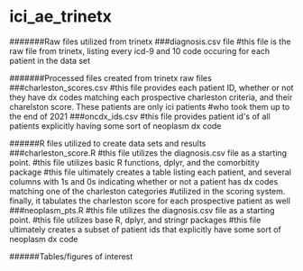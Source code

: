 # ici_ae_trinetx
#######Raw files utilized from trinetx
###diagnosis.csv file
#this file is the raw file from trinetx, listing every icd-9 and 10 code occuring for each patient in the data set

#######Processed files created from trinetx raw files
###charleston_scores.csv
#this file provides each patient ID, whether or not they have dx codes matching each prospective charleston criteria, and their charelston score. These patients are only ici patients
#who took them up to the end of 2021
###oncdx_ids.csv
#this file provides patient id's of all patients explicitly having some sort of neoplasm dx code



######R files utilized to create data sets and results
###charleston_score.R
#this file utilizes the diagnosis.csv file as a starting point.
#this file utilizes basic R functions, dplyr, and the comorbitity package
#this file ultimately creates a table listing each patient, and several columns with 1s and 0s indicating whether or not a patient has dx codes matching one of the charleston categories
#utilized in the scoring system. finally, it tabulates the charleston score for each prospective patient as well
###neoplasm_pts.R
#this file utilizes the diagnosis.csv file as a starting point.
#this file utilizes base R, dplyr, and stringr packages
#this file ultimately creates a subset of patient ids that explicitly have some sort of neoplasm dx code



######Tables/figures of interest
